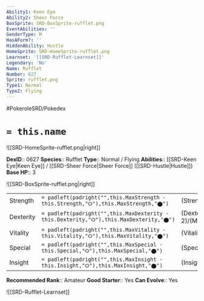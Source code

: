 ```yaml
---
Ability1: Keen Eye
Ability2: Sheer Force
BoxSprite: SRD-BoxSprite-rufflet.png
EventAbilities: ''
GenderType: M
HasAForm?: ''
HiddenAbility: Hustle
HomeSprite: SRD-HomeSprite-rufflet.png
Learnset: '[[SRD-Rufflet-Learnset]]'
Legendary: 'No'
Name: Rufflet
Number: 627
Sprite: rufflet.png
Type1: Normal
Type2: Flying
---
```


#PokeroleSRD/Pokedex

# `= this.name`

![[SRD-HomeSprite-rufflet.png|right]]

**DexID**:: 0627
**Species**:: Rufflet
**Type**:: Normal / Flying
**Abilities**:: [[SRD-Keen Eye|Keen Eye]] / [[SRD-Sheer Force|Sheer Force]] ([[SRD-Hustle|Hustle]])
**Base HP**:: 3

![[SRD-BoxSprite-rufflet.png|right]]

|           |                                                                                        |                                          |
| --------- | -------------------------------------------------------------------------------------- | ---------------------------------------- |
| Strength  | `= padleft(padright("",this.MaxStrength - this.Strength,"⭘"),this.MaxStrength,"⬤")`    | (Strength::2)/(MaxStrength::5)   |
| Dexterity | `= padleft(padright("",this.MaxDexterity - this.Dexterity,"⭘"),this.MaxDexterity,"⬤")` | (Dexterity:: 2)/(MaxDexterity::4) |
| Vitality  | `= padleft(padright("",this.MaxVitality - this.Vitality,"⭘"),this.MaxVitality,"⬤")`    | (Vitality::2)/(MaxVitality::4)   |
| Special   | `= padleft(padright("",this.MaxSpecial - this.Special,"⭘"),this.MaxSpecial,"⬤")`       | (Special::1)/(MaxSpecial::3)     |
| Insight   | `= padleft(padright("",this.MaxInsight - this.Insight,"⭘"),this.MaxInsight,"⬤")`       | (Insight::2)/(MaxInsight::4)     |

**Recommended Rank**:: Amateur
**Good Starter**:: Yes
**Can Evolve**:: Yes

![[SRD-Rufflet-Learnset]]